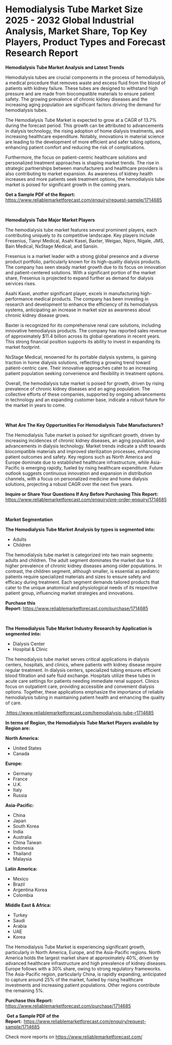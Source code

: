 <p><h1>Hemodialysis Tube Market Size 2025 - 2032 Global Industrial Analysis, Market Share, Top Key Players, Product Types and Forecast Research Report</h1></p><p><strong>Hemodialysis Tube Market Analysis and Latest Trends</strong></p>
<p><p>Hemodialysis tubes are crucial components in the process of hemodialysis, a medical procedure that removes waste and excess fluid from the blood of patients with kidney failure. These tubes are designed to withstand high pressure and are made from biocompatible materials to ensure patient safety. The growing prevalence of chronic kidney diseases and the increasing aging population are significant factors driving the demand for hemodialysis tubes.</p><p>The Hemodialysis Tube Market is expected to grow at a CAGR of 13.7% during the forecast period. This growth can be attributed to advancements in dialysis technology, the rising adoption of home dialysis treatments, and increasing healthcare expenditure. Notably, innovations in material science are leading to the development of more efficient and safer tubing options, enhancing patient comfort and reducing the risk of complications.</p><p>Furthermore, the focus on patient-centric healthcare solutions and personalized treatment approaches is shaping market trends. The rise in strategic partnerships between manufacturers and healthcare providers is also contributing to market expansion. As awareness of kidney health increases and more patients seek treatment options, the hemodialysis tube market is poised for significant growth in the coming years.</p></p>
<p><strong>Get a Sample PDF of the Report:&nbsp;</strong> <a href="https://www.reliablemarketforecast.com/enquiry/request-sample/1714685?utm_campaign=1167&utm_medium=2&utm_source=Github&utm_content=ia&utm_term=11012025&utm_id=hemodialysis-tube">https://www.reliablemarketforecast.com/enquiry/request-sample/1714685</a></p>
<p>&nbsp;</p>
<p><strong>Hemodialysis Tube Major Market Players</strong></p>
<p><p>The hemodialysis tube market features several prominent players, each contributing uniquely to its competitive landscape. Key players include Fresenius, Tianyi Medical, Asahi Kasei, Baxter, Weigao, Nipro, Nigale, JMS, Bain Medical, NxStage Medical, and Sansin.</p><p>Fresenius is a market leader with a strong global presence and a diverse product portfolio, particularly known for its high-quality dialysis products. The company has seen steady market growth due to its focus on innovation and patient-centered solutions. With a significant portion of the market share, Fresenius is projected to expand further as demand for dialysis services rises.</p><p>Asahi Kasei, another significant player, excels in manufacturing high-performance medical products. The company has been investing in research and development to enhance the efficiency of its hemodialysis systems, anticipating an increase in market size as awareness about chronic kidney disease grows.</p><p>Baxter is recognized for its comprehensive renal care solutions, including innovative hemodialysis products. The company has reported sales revenue of approximately $11.4 billion across its global operations in recent years. This strong financial position supports its ability to invest in expanding its market footprint.</p><p>NxStage Medical, renowned for its portable dialysis systems, is gaining traction in home dialysis solutions, reflecting a growing trend toward patient-centric care. Their innovative approaches cater to an increasing patient population seeking convenience and flexibility in treatment options.</p><p>Overall, the hemodialysis tube market is poised for growth, driven by rising prevalence of chronic kidney diseases and an aging population. The collective efforts of these companies, supported by ongoing advancements in technology and an expanding customer base, indicate a robust future for the market in years to come.</p></p>
<p>&nbsp;</p>
<p><strong>What Are The Key Opportunities For Hemodialysis Tube Manufacturers?</strong></p>
<p><p>The Hemodialysis Tube market is poised for significant growth, driven by increasing incidences of chronic kidney diseases, an aging population, and advancements in dialysis technology. Market trends indicate a shift towards biocompatible materials and improved sterilization processes, enhancing patient outcomes and safety. Key regions such as North America and Europe dominate due to established healthcare infrastructure, while Asia-Pacific is emerging rapidly, fueled by rising healthcare expenditure. Future outlook suggests continuous innovation and expansion in distribution channels, with a focus on personalized medicine and home dialysis solutions, projecting a robust CAGR over the next five years.</p></p>
<p><strong>Inquire or Share Your Questions If Any Before Purchasing This Report:</strong> <a href="https://www.reliablemarketforecast.com/enquiry/pre-order-enquiry/1714685?utm_campaign=1167&utm_medium=2&utm_source=Github&utm_content=ia&utm_term=11012025&utm_id=hemodialysis-tube">https://www.reliablemarketforecast.com/enquiry/pre-order-enquiry/1714685</a></p>
<p>&nbsp;</p>
<p><strong>Market Segmentation</strong></p>
<p><strong>The Hemodialysis Tube Market Analysis by types is segmented into:</strong></p>
<p><ul><li>Adults</li><li>Children</li></ul></p>
<p><p>The hemodialysis tube market is categorized into two main segments: adults and children. The adult segment dominates the market due to a higher prevalence of chronic kidney diseases among older populations. In contrast, the children segment, although smaller, is essential as pediatric patients require specialized materials and sizes to ensure safety and efficacy during treatment. Each segment demands tailored products that cater to the unique anatomical and physiological needs of its respective patient group, influencing market strategies and innovations.</p></p>
<p><strong>Purchase this Report:&nbsp;</strong><a href="https://www.reliablemarketforecast.com/purchase/1714685?utm_campaign=1167&utm_medium=2&utm_source=Github&utm_content=ia&utm_term=11012025&utm_id=hemodialysis-tube">https://www.reliablemarketforecast.com/purchase/1714685</a></p>
<p>&nbsp;</p>
<p><strong>The Hemodialysis Tube Market Industry Research by Application is segmented into:</strong></p>
<p><ul><li>Dialysis Center</li><li>Hospital & Clinic</li></ul></p>
<p><p>The hemodialysis tube market serves critical applications in dialysis centers, hospitals, and clinics, where patients with kidney disease require regular treatment. In dialysis centers, specialized tubing ensures efficient blood filtration and safe fluid exchange. Hospitals utilize these tubes in acute care settings for patients needing immediate renal support. Clinics focus on outpatient care, providing accessible and convenient dialysis options. Together, these applications emphasize the importance of reliable hemodialysis tubing in maintaining patient health and enhancing the quality of care.</p></p>
<p><a href="https://www.reliablemarketforecast.com/hemodialysis-tube-r1714685?utm_campaign=1167&utm_medium=2&utm_source=Github&utm_content=ia&utm_term=11012025&utm_id=hemodialysis-tube">&nbsp;https://www.reliablemarketforecast.com/hemodialysis-tube-r1714685</a></p>
<p><strong>In terms of Region, the Hemodialysis Tube Market Players available by Region are:</strong></p>
<p>
    <p> <strong> North America: </strong>
        <ul>
            <li>United States</li>
            <li>Canada</li>
        </ul>
        </p> 
    <p> <strong> Europe: </strong>
        <ul>
            <li>Germany</li>
            <li>France</li>
            <li>U.K.</li>
            <li>Italy</li>
            <li>Russia</li>
        </ul>
        </p> 
    <p> <strong> Asia-Pacific: </strong>
        <ul>
            <li>China</li>
            <li>Japan</li>
            <li>South Korea</li>
            <li>India</li>
            <li>Australia</li>
            <li>China Taiwan</li>
            <li>Indonesia</li>
            <li>Thailand</li>
            <li>Malaysia</li>
        </ul>
        </p> 
    <p> <strong> Latin America: </strong>
        <ul>
            <li>Mexico</li>
            <li>Brazil</li>
            <li>Argentina Korea</li>
            <li>Colombia</li>
        </ul>
        </p> 
    <p> <strong> Middle East & Africa: </strong>
        <ul>
            <li>Turkey</li>
            <li>Saudi</li>
            <li>Arabia</li>
            <li>UAE</li>
            <li>Korea</li>
        </ul>
    </p>
    </p>
<p><p>The Hemodialysis Tube Market is experiencing significant growth, particularly in North America, Europe, and the Asia-Pacific regions. North America holds the largest market share at approximately 40%, driven by advanced healthcare infrastructure and high prevalence of kidney diseases. Europe follows with a 30% share, owing to strong regulatory frameworks. The Asia-Pacific region, particularly China, is rapidly expanding, anticipated to capture around 25% of the market, fueled by rising healthcare investments and increasing patient populations. Other regions contribute the remaining 5%.</p></p>
<p><strong>Purchase this Report: </strong><a href="https://www.reliablemarketforecast.com/purchase/1714685?utm_campaign=1167&utm_medium=2&utm_source=Github&utm_content=ia&utm_term=11012025&utm_id=hemodialysis-tube">https://www.reliablemarketforecast.com/purchase/1714685</a></p>
<p>&nbsp;<strong>Get a Sample PDF of the Report:&nbsp;&nbsp;</strong><a href="https://www.reliablemarketforecast.com/enquiry/request-sample/1714685?utm_campaign=1167&utm_medium=2&utm_source=Github&utm_content=ia&utm_term=11012025&utm_id=hemodialysis-tube">https://www.reliablemarketforecast.com/enquiry/request-sample/1714685</a></p>
<p><strong></strong></p>
<p>Check more reports on <a href="https://www.reliablemarketforecast.com/?utm_campaign=1167&utm_medium=2&utm_source=Github&utm_content=ia&utm_term=11012025&utm_id=hemodialysis-tube">https://www.reliablemarketforecast.com/</a></p>